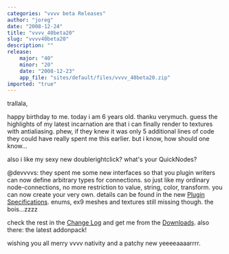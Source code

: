 ```yaml
---
categories: "vvvv beta Releases"
author: "joreg"
date: "2008-12-24"
title: "vvvv_40beta20"
slug: "vvvv40beta20"
description: ""
release: 
    major: "40"
    minor: "20"
    date: "2008-12-23"
    app_file: "sites/default/files/vvvv_40beta20.zip"
imported: "true"
---
```



trallala,

happy birthday to me. today i am 6 years old. thanku verymuch. guess the highlights of my latest incarnation are that i can finally render to textures with antialiasing. phew, if they knew it was only 5 additional lines of code they could have really spent me this earlier. but i know, how should one know... 

also i like my sexy new doublerightclick? what's your QuickNodes?

@devvvvs: they spent me some new interfaces so that you plugin writers can now define arbitrary types for connections. so just like my ordinary node-connections, no more restriction to value, string, color, transform. you can now create your very own. details can be found in the new [Plugin Specifications](http://legacy.vvvv.org/pluginspecs/). enums, ex9 meshes and textures still missing though. the bois...zzzz

check the rest in the [Change Log](https://betadocs.vvvv.org/changelog/core/change-log-vvvv40beta20.html) and get me from the [Downloads](https://legacy.vvvv.org/downloads). 
also there: the latest addonpack!

wishing you all merry vvvv nativity
and a patchy new yeeeeaaaarrrr.